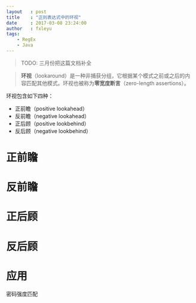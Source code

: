 ```yaml
---
layout   : post
title    : "正则表达式中的环视"
date     : 2017-03-08 23:24:00
author   : fxleyu
tags:
    - RegEx
    - Java
---
```

> TODO: 三月份把这篇文档补全

> **环视**（lookaround）是一种非捕获分组，它根据某个模式之前或之后的内容匹配其他模式。环视也被称为**零宽度断言**（zero-length assertions）。

环视包含如下四种：
- 正前瞻（positive lookahead）
- 反前瞻（negative lookahead）
- 正后顾（positive lookbehind）
- 反后顾（negative lookbehind）

# 正前瞻

# 反前瞻

# 正后顾

# 反后顾

# 应用
密码强度匹配
